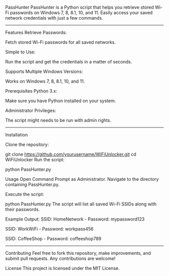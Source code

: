 PassHunter
PassHunter is a Python script that helps you retrieve stored Wi-Fi passwords on Windows 7, 8, 8.1, 10, and 11. Easily access your saved network credentials with just a few commands.

---

Features
Retrieve Passwords: 

Fetch stored Wi-Fi passwords for all saved networks.


Simple to Use: 

Run the script and get the credentials in a matter of seconds.


Supports Multiple Windows Versions: 

Works on Windows 7, 8, 8.1, 10, and 11.

Prerequisites
Python 3.x: 

Make sure you have Python installed on your system.

Administrator Privileges: 

The script might needs to be run with admin rights.

 ---

Installation

Clone the repository: 

git clone https://github.com/yourusername/WiFiUnlocker.git
cd WiFiUnlocker
Run the script:

python PassHunter.py

Usage
Open Command Prompt as Administrator.
Navigate to the directory containing PassHunter.py.

Execute the script: 

python PassHunter.py
The script will list all saved Wi-Fi SSIDs along with their passwords.

Example Output: 
SSID: HomeNetwork - Password: mypassword123

SSID: WorkWiFi - Password: workpass456

SSID: CoffeeShop - Password: coffeeshop789

---

Contributing
Feel free to fork this repository, make improvements, and submit pull requests. Any contributions are welcome!

License
This project is licensed under the MIT License.
